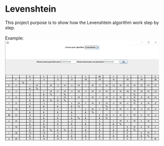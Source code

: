 # Levenshtein
This project purpose is to show how the Levenshtein algorithm work step by step.<br /><br />
Example:<br />
![Alt text](/src/ressource/Example.PNG?raw=true "Example")
